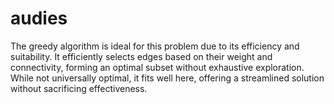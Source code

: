 # audies

The greedy algorithm is ideal for this problem due to its efficiency and suitability. It efficiently selects edges based on their weight and connectivity, forming an optimal subset without exhaustive exploration. While not universally optimal, it fits well here, offering a streamlined solution without sacrificing effectiveness.
